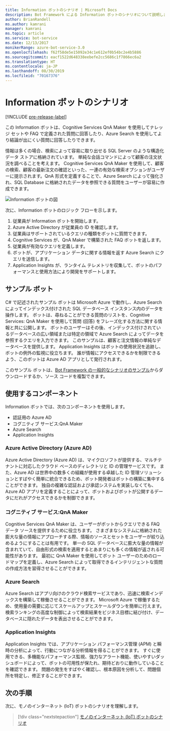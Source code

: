 ```yaml
---
title: Information ボットのシナリオ | Microsoft Docs
description: Bot Framework による Information ボットのシナリオについて説明します。
author: BrianRandell
ms.author: kamrani
manager: kamrani
ms.topic: article
ms.service: bot-service
ms.date: 12/13/2017
monikerRange: azure-bot-service-3.0
ms.openlocfilehash: f62f58de5e15092e34c1e612ef0b54bc2e4b5886
ms.sourcegitcommit: eacf1522d648338eebefe2cc5686c1f7866ec6a2
ms.translationtype: HT
ms.contentlocale: ja-JP
ms.lasthandoff: 08/30/2019
ms.locfileid: "70167376"
---
```

# <a name="information-bot-scenario"></a>Information ボットのシナリオ

[!INCLUDE [pre-release-label](includes/pre-release-label-v3.md)]

この Information ボットは、Cognitive Services QnA Maker を使用してナレッジ セットや FAQ で定義された質問に回答したり、Azure Search を使用してより結論が出にくい質問に回答したりできます。

情報は多くの場合、検索によって容易に取り出せる SQL Server のような構造化データ ストアに格納されています。 単純な会話コマンドによって顧客の注文状況を調べることを考えます。 Cognitive Services QnA Maker を使用して、顧客の検索、顧客の最新注文の確認といった、一連の有効な検索オプションがユーザーに提示されます。QnA 形式を定義することで、Azure Search によって強化され、SQL Database に格納されたデータを参照できる質問をユーザーが容易に作成できます。

![Information ボットの図](~/media/scenarios/bot-service-scenario-informational-bot.png)

次に、Information ボットのロジック フローを示します。

1. 従業員が Information ボットを開始します。
2. Azure Active Directory が従業員の ID を確認します。
3. 従業員はサポートされているクエリの種類をボットに質問できます。
4. Cognitive Services が、QnA Maker で構築された FAQ ボットを返します。
5. 従業員が有効なクエリを定義します。
6. ボットが、アプリケーション データに関する情報を返す Azure Search にクエリを送信します。
7. Application Insights が、ランタイム テレメトリを収集して、ボットのパフォーマンスと使用方法により開発をサポートします。

## <a name="sample-bot"></a>サンプル ボット
C# で記述されたサンプル ボットは Microsoft Azure で動作し、Azure Search によってインデックス付けされた SQL データベース インスタンス内のデータを操作します。 ボットは、尋ねることができる質問のリストを、Cognitive Services: QnA Maker を使用して質問 (回答) をフレーズ化する方法に関する情報と共に公開します。 ボットのユーザーはその後、インデックス付けされているデータベースの広い領域または特定の領域で Azure Search によってデータを参照するクエリを入力できます。 このサンプルは、顧客と注文情報の単純なデータベースを提供します。 Application Insights はボットの使用状況を追跡し、ボットの例外の監視に役立ちます。 誰が情報にアクセスできるかを制限できるよう、このボットは Azure AD アプリとして発行されます。

このサンプル ボットは、[Bot Framework の一般的なシナリオのサンプル](https://aka.ms/abs-scenarios)からダウンロードするか、ソース コードを複製できます。

## <a name="components-youll-use"></a>使用するコンポーネント
Information ボットでは、次のコンポーネントを使用します。
-   認証用の Azure AD
-   コグニティブ サービス:QnA Maker
-   Azure Search
-   Application Insights

### <a name="azure-active-directory-azure-ad"></a>Azure Active Directory (Azure AD)
Azure Active Directory (Azure AD) は、マイクロソフトが提供する、マルチテナントに対応したクラウド ベースのディレクトリと ID の管理サービスです。 また、Azure AD は世界中の数多くの組織が使用する卓越した ID 管理ソリューションとすばやく簡単に統合できるため、ボット開発者はボットの構築に集中することができます。 独自の複雑な認証および承認システムを実装しなくても、Azure AD アプリを定義することによって、ボットおよびボットが公開するデータにだれがアクセスできるかを制御できます。

### <a name="cognitive-services-qna-maker"></a>コグニティブ サービス:QnA Maker
Cognitive Services QnA Maker は、ユーザーがボットからクエリできる FAQ データ ソースを提供するために役立ちます。 さまざまなシステムに格納された膨大な量の情報にアプローチする際、情報のソースとセットをユーザーが絞り込めるようにすることは有用です。 単一の SQL データベースに膨大な量の情報が含まれていて、自由形式の検索を適用するとあまりにも多くの情報が返される可能性があります。 最初に QnA Maker を使用してボット ユーザーのためのロードマップを定義し、Azure Search によって取得できるインテリジェントな質問の作成方法を習得させることができます。

### <a name="azure-search"></a>Azure Search
Azure Search はアプリ向けのクラウド検索サービスであり、迅速に検索インデックスを構築して稼働させることができます。 Microsoft Azure で稼働するため、使用量の需要に応じてスケールアップとスケールダウンを簡単に行えます。 検索ランキングの高度な制御によって検索結果をビジネス目標に結び付け、データベースに隠れたデータを表出させることができます。

### <a name="application-insights"></a>Application Insights
Application Insights では、アプリケーション パフォーマンス管理 (APM) と瞬時の分析によって、行動につながる分析情報を得ることができます。 すぐに使用できる、多機能なパフォーマンス監視、強力なアラート機能、使いやすいダッシュボードによって、ボットの可用性が保たれ、期待どおりに動作していることを確認できます。 問題の発生をすばやく確認し、根本原因を分析して、問題個所を特定し、修正することができます。

## <a name="next-steps"></a>次の手順
次に、モノのインターネット (IoT) ボットのシナリオを理解します。

> [!div class="nextstepaction"]
> [モノのインターネット (IoT) ボットのシナリオ](bot-service-scenario-internet-things.md)
